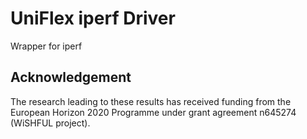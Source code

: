 UniFlex iperf Driver
============================

Wrapper for iperf

## Acknowledgement

The research leading to these results has received funding from the European
Horizon 2020 Programme under grant agreement n645274 (WiSHFUL project).
